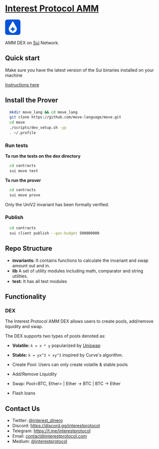 # [Interest Protocol AMM](https://www.suicoins.com/)

 <p> <img width="50px"height="50px" src="./logo.png" /></p> 
 
 AMM DEX on [Sui](https://sui.io/) Network.  
  
## Quick start  
  
Make sure you have the latest version of the Sui binaries installed on your machine

[Instructions here](https://docs.sui.io/devnet/build/install)

## Install the Prover

```bash
  mkdir move_lang && cd move_lang
  git clone https://github.com/move-language/move.git
  cd move
  ./scripts/dev_setup.sh -yp
  . ~/.profile
```

### Run tests

**To run the tests on the dex directory**

```bash
  cd contracts
  sui move test
```

**To run the prover**

```bash
  cd contracts
  sui move prove
```

Only the UniV2 invariant has been formally verified.

### Publish

```bash
  cd contracts
  sui client publish --gas-budget 500000000
```

## Repo Structure

- **invariants:** It contains functions to calculate the invariant and swap amount out and in.
- **lib** A set of utility modules including math, comparator and string utilities.
- **test:** It has all test modules

## Functionality

### DEX

The Interest Protocol AMM DEX allows users to create pools, add/remove liquidity and swap.

The DEX supports two types of pools denoted as:

- **Volatile:** `k = x * y` popularized by [Uniswap](https://uniswap.org/whitepaper.pdf)
- **Stable:** `k = yx^3 + xy^3` inspired by Curve's algorithm.

- Create Pool: Users can only create volatile & stable pools
- Add/Remove Liquidity
- Swap: Pool<BTC, Ether> | Ether -> BTC | BTC -> Ether
- Flash loans

## Contact Us

- Twitter: [@interest_dinero](https://twitter.com/interest_dinero)
- Discord: https://discord.gg/interestprotocol
- Telegram: https://t.me/interestprotocol
- Email: [contact@interestprotocol.com](mailto:contact@interestprotocol.com)
- Medium: [@interestprotocol](https://medium.com/@interestprotocol)
